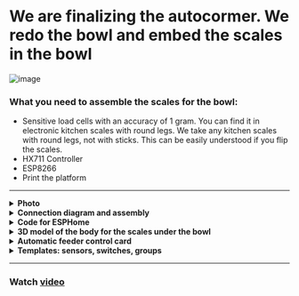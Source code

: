 # We are finalizing the autocormer. We redo the bowl and embed the scales in the bowl

![image](https://github.com/DivanX10/cat-bowl-with-scales/assets/64090632/680f93cf-808a-4fb4-938e-c62c3f006a86)



### What you need to assemble the scales for the bowl:
* Sensitive load cells with an accuracy of 1 gram. You can find it in electronic kitchen scales with round legs. We take any kitchen scales with round legs, not with sticks. This can be easily understood if you flip the scales.
* HX711 Controller
* ESP8266
* Print the platform

***

<details>
  <summary><b>Photo</b></summary>
  
![image](https://github.com/DivanX10/cat-bowl-with-scales/assets/64090632/df7389fe-d94a-468a-a0af-940cf160bc81)
![image](https://github.com/DivanX10/cat-bowl-with-scales/assets/64090632/f5922b16-2881-4e63-9c3f-eff8ddc1fa62)
![image](https://github.com/DivanX10/cat-bowl-with-scales/assets/64090632/abe8e139-9b38-483d-9db3-028f81224551)
![image](https://github.com/DivanX10/cat-bowl-with-scales/assets/64090632/9f6fc135-7c15-4b94-b5d5-03907ad124ab)


</details>


<details>
  <summary><b>Connection diagram and assembly</b></summary>


![Connection diagram of the scales to the HX711 controller and to the ESP8266](https://github.com/DivanX10/cat-bowl-with-scales/assets/64090632/bde19c1b-f528-445c-9f29-a02ab361cd80)

![image](https://github.com/DivanX10/cat-bowl-with-scales/assets/64090632/bbecdcee-01e7-4d82-b56b-de997552f5fb)
![1692211420683](https://github.com/DivanX10/cat-bowl-with-scales/assets/64090632/fed69521-62d4-44f0-bd97-e9a33ec976a5)
![1692211420675](https://github.com/DivanX10/cat-bowl-with-scales/assets/64090632/f258478b-e6c0-4592-86f6-8c3d846ef2f2)
![1692296894910](https://github.com/DivanX10/cat-bowl-with-scales/assets/64090632/24c2ed5a-f6fc-49f3-ae14-95871bf6a00d)
![1692299489836](https://github.com/DivanX10/cat-bowl-with-scales/assets/64090632/dea4d793-994e-4d57-b99e-a52308ee41eb)



</details>


<details>
  <summary><b>Code for ESPHome</b></summary>

### The full code can be viewed [here](https://github.com/DivanX10/cat-bowl-with-scales/blob/main/config/scales-cat-bowl.yaml)
***
Before using all the code, calibrate your scales. Remove these lines from the code and enable logging in DEBUG mode. This way we will get raw data. Fix the weight without the load, copy the numbers from the logs as is, then take the load for 500 grams and put it on the scales, fix the numbers. Write all these numbers into a linear filter

An example of a filter where `-169085` is a raw value and it is a value without a load on the scale, so I indicated that this value has a weight of 0 grams, and the value `-92230` was displayed in the logs after I set the load weighing 500 grams and then indicated that this value has a weight of 500 grams
```
filters:
  - calibrate_linear:
      - -169085 -> 0
      - -92230 -> 500
```

This is how the code looks with logging in debug mode and without using a filter with linear calibration. This will allow you to get raw values
```
#Logging
logger:
  level: DEBUG #Debugging mode

sensor:
  # Cat Bowl Scales
  - platform: hx711
    name: "${node_name} Weight"
    icon: mdi:scale
    id: idWeight
    dout_pin: D7 # DT
    clk_pin: D6  # SCK
    gain: 64
    update_interval: 2s
    unit_of_measurement: g
    accuracy_decimals: 0
    device_class: weight
    state_class: measurement
    entity_category: diagnostic
    internal: False
```

If the readings are unstable and jump a lot, then you can use an additional filter, such as the median, which will reduce the frequent change in the reading. [Read more in the ESPHome documentation](https://esphome.io/components/sensor/index.html#median)

```
      - median:
          window_size: 7
          send_every: 5
          send_first_at: 4
```


</details>

<details>
  <summary><b>3D model of the body for the scales under the bowl</b></summary>

The platform was designed in the FreeCAD program. Download FreeCAD [here](https://www.freecad.org/?lang=ru). I have attached 3 files, two STL files and one for FreeCAD, where you can edit if necessary. I designed the load cells to hold tight and made clips in the form of an arc, which is why the load cells hardly fall into place, you need to pry with a thin flat screwdriver, but they stand clearly and it will be very difficult to dismantle them without damaging the case.

Ready-made models can be downloaded [тут](https://github.com/DivanX10/cat-bowl-with-scales/tree/main/files)

![image](https://github.com/DivanX10/cat-bowl-with-scales/assets/64090632/0c233383-4d06-4839-b33a-e1bf852fab4e)


</details>

<details>
  <summary><b>Automatic feeder control card</b></summary>
  
![image](https://github.com/DivanX10/cat-bowl-with-scales/assets/64090632/c761cc49-fe44-45ce-95d7-375ef393cc4a)
![image](https://github.com/DivanX10/cat-bowl-with-scales/assets/64090632/24ff4dbf-113b-410a-813d-a3d76ea75304)


For the card to work, you need to install the components
* [fold-entity-row](https://github.com/thomasloven/lovelace-fold-entity-row)
* [multiple-entity-row](https://github.com/benct/lovelace-multiple-entity-row)


```
type: entities
entities:
  - type: custom:fold-entity-row
    head:
      entity: sensor.kukhnia_avto_kormushka_statusy
      name: Bowl
      icon: mdi:cat
      secondary_info:
        attribute: Feed weight
        name: Feed
        unit: g
      type: custom:multiple-entity-row
      show_state: false
      state_header: Status
      entities:
        - entity: group.kitchen_auto_feeder_info_and_menu
          name: Menu
          state_color: true
          icon: mdi:information-outline
          styles:
            height: 60px
            width: 50px
        - entity: switch.slow_feed
          name: Slow Feed
          type: button
          state_color: true
          icon: mdi:speedometer-slow
          tap_action:
            action: toggle
          styles:
            height: 60px
            width: 50px
        - entity: input_boolean.smartfeeder_pour_the_feed_automatically
          name: Auto Feed
          type: button
          state_color: true
          icon: mdi:auto-mode
          tap_action:
            action: toggle
          styles:
            height: 60px
            width: 50px
        - entity: number.manual_feed
          name: Feed
          type: button
          state_color: true
          styles:
            height: 60px
            width: 50px
    entities:
      - entity: input_button.smartfeeder_pour_cat_food
        name: Pour cat food
        secondary_info: last-changed
      - entity: number.manual_feed
        name: Pour the feed
      - entity: switch.slow_feed
      - entity: input_boolean.smartfeeder_pour_the_feed_automatically
        name: Auto feeder
      - entity: input_number.smartfeeder_serving_quantity
        name: Serving quantity
title: Car Feeder

```


</details>


<details>
  <summary><b>Templates: sensors, switches, groups</b></summary>


```
#We use sensors of a new sample from 2023
#Documentation https://www.home-assistant.io/integrations/template/
#This is an example of a new template sample
#template:
#  - sensor:
#      ...
#  - binary_sensor:


template:
#Kitchen: Auto feeder. Statuses
#Object: sensor.kukhnia_avto_kormushka_statusy
  - sensor:
      - name: 'Kitchen: Auto feeder. Statuses'
        unique_id: kitchen auto feeder status
        icon: mdi:cat
        state: '{{ states("input_boolean.smartfeeder_pour_the_feed_automatically") }}'
        attributes:
          Bowl weight: '{{ states("sensor.scales_cat_bowl_weight") }}'
          Feed weight: '{{ states("sensor.scales_cat_bowl_weight_food") }}'
          Availability of a bowl: '{{ states("binary_sensor.scales_cat_bowl_bowl") }}'
          Availability of feed: '{{ states("binary_sensor.scales_cat_bowl_food") }}'


#Auxiliary Element: Input Boolean
#https://www.home-assistant.io/integrations/input_boolean/
input_boolean:
#Auto Feeder: Pour feed automatically
#Object: input_boolean.smartfeeder_pour_the_feed_automatically
  smartfeeder_pour_the_feed_automatically:
    name: "Auto Feeder: Pour feed automatically"
    icon: mdi:cat

#Groups
#https://www.home-assistant.io/integrations/group/
group:
#Auto Feeder: Info and menu
#Object: group.kitchen_auto_feeder_info_and_menu
  kitchen_auto_feeder_info_and_menu:
    name: "Auto Feeder: Info and menu"
    icon: mdi:information-outline
    all: false
    entities:
      - button.scales_cat_bowl_restart #Restart
      - binary_sensor.scales_cat_bowl_bowl #Availability of a bowl
      - binary_sensor.scales_cat_bowl_food #Availability of feed
      - number.scales_cat_bowl_set_weight_for_bowl #Specify the weight of the bowl
      - input_number.kitchen_auto_feeder_min_feed_threshold #Minimum feed threshold
      - sensor.scales_cat_bowl_weight #Bowl weight
      - sensor.scales_cat_bowl_weight_food #Feed weight

#Auxiliary element: Number
#https://www.home-assistant.io/integrations/input_number
input_number:
#Auto Feeder: Minimum feed threshold
#Object: input_number.kitchen_auto_feeder_min_feed_threshold
  kitchen_auto_feeder_min_feed_threshold:
    name: "Minimum feed threshold"
    min: 5
    max: 30
    step: 1
    mode: slider #box
    icon: mdi:weight-gram

```

</details>

***

### Watch [video](https://youtu.be/qWqOF85e7Kk)